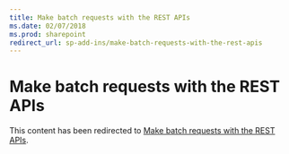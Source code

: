 ```yaml
---
title: Make batch requests with the REST APIs
ms.date: 02/07/2018
ms.prod: sharepoint
redirect_url: sp-add-ins/make-batch-requests-with-the-rest-apis
---
```



# Make batch requests with the REST APIs

This content has been redirected to [Make batch requests with the REST APIs](../../sp-add-ins/make-batch-requests-with-the-rest-apis.md).